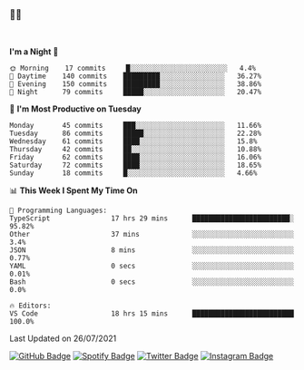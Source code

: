 ### 🤙🍺

<!-- <a href="https://github-readme-stats.vercel.app/api?username=hzak2xx&count_private=true&show_icons=true&theme=dracula">
  <img align="center" src="https://github-readme-stats.vercel.app/api?username=hzak2xx&count_private=true&show_icons=true&theme=dracula" />
</a>
</br> -->
</br>

<!--START_SECTION:waka-->
**I'm a Night 🦉** 

```text
🌞 Morning    17 commits     █░░░░░░░░░░░░░░░░░░░░░░░░   4.4% 
🌆 Daytime    140 commits    █████████░░░░░░░░░░░░░░░░   36.27% 
🌃 Evening    150 commits    █████████░░░░░░░░░░░░░░░░   38.86% 
🌙 Night      79 commits     █████░░░░░░░░░░░░░░░░░░░░   20.47%

```
📅 **I'm Most Productive on Tuesday** 

```text
Monday       45 commits     ███░░░░░░░░░░░░░░░░░░░░░░   11.66% 
Tuesday      86 commits     █████░░░░░░░░░░░░░░░░░░░░   22.28% 
Wednesday    61 commits     ████░░░░░░░░░░░░░░░░░░░░░   15.8% 
Thursday     42 commits     ██░░░░░░░░░░░░░░░░░░░░░░░   10.88% 
Friday       62 commits     ████░░░░░░░░░░░░░░░░░░░░░   16.06% 
Saturday     72 commits     ████░░░░░░░░░░░░░░░░░░░░░   18.65% 
Sunday       18 commits     █░░░░░░░░░░░░░░░░░░░░░░░░   4.66%

```


📊 **This Week I Spent My Time On** 

```text
💬 Programming Languages: 
TypeScript               17 hrs 29 mins      ████████████████████████░   95.82% 
Other                    37 mins             ░░░░░░░░░░░░░░░░░░░░░░░░░   3.4% 
JSON                     8 mins              ░░░░░░░░░░░░░░░░░░░░░░░░░   0.77% 
YAML                     0 secs              ░░░░░░░░░░░░░░░░░░░░░░░░░   0.01% 
Bash                     0 secs              ░░░░░░░░░░░░░░░░░░░░░░░░░   0.0%

🔥 Editors: 
VS Code                  18 hrs 15 mins      █████████████████████████   100.0%

```


 Last Updated on 26/07/2021
<!--END_SECTION:waka-->

[![GitHub Badge](https://img.shields.io/badge/GitHub-100000?style=for-the-badge&logo=github&logoColor=white)](https://github.com/hzak2xx)
[![Spotify Badge](https://img.shields.io/badge/Spotify-1ED760?&style=for-the-badge&logo=spotify&logoColor=white)](https://open.spotify.com/user/uf90s6sbbh75a1mt44clkhkvf)
[![Twitter Badge](https://img.shields.io/badge/Twitter-1DA1F2?style=for-the-badge&logo=twitter&logoColor=white)](https://twitter.com/hzak2xx)
[![Instagram Badge](https://img.shields.io/badge/Instagram-E4405F?style=for-the-badge&logo=instagram&logoColor=white)](https://www.instagram.com/hzak2xx/)
